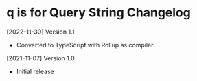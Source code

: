 # q is for Query String Changelog

[2022-11-30] Version 1.1
   - Converted to TypeScript with Rollup as compiler

[2021-11-07] Version 1.0
   - Initial release
